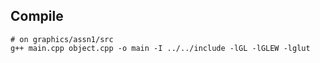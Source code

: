 ## Compile
```
# on graphics/assn1/src
g++ main.cpp object.cpp -o main -I ../../include -lGL -lGLEW -lglut
```